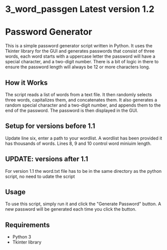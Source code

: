 # 3_word_passgen Latest version 1.2

# Password Generator

This is a simple password generator script written in Python. It uses the Tkinter library for the GUI and generates passwords that consist of three words, each word starts with a uppercase letter the password will have a special character, and a two-digit number. 
There is a bit of logic in there to ensure the password length will always be 12 or more characters long.

## How it Works

The script reads a list of words from a text file. It then randomly selects three words, capitalizes them, and concatenates them. It also generates a random special character and a two-digit number, and appends them to the end of the password. The password is then displayed in the GUI.

## Setup for versions before 1.1

Update line six, enter a path to your wordlist. A wordlist has been provided it has thousands of words.
Lines 8, 9 and 10 control word miniuim length. 

## UPDATE: versions after 1.1

For version 1.1 the word.txt file has to be in the same directory as the python script, no need to udate the script


## Usage

To use this script, simply run it and click the "Generate Password" button. A new password will be generated each time you click the button.

## Requirements

- Python 3
- Tkinter library
